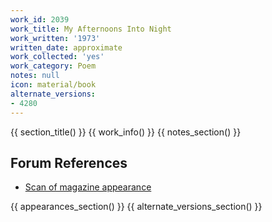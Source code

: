 ```yaml
---
work_id: 2039
work_title: My Afternoons Into Night
work_written: '1973'
written_date: approximate
work_collected: 'yes'
work_category: Poem
notes: null
icon: material/book
alternate_versions:
- 4280
---
```


{{ section_title() }}
{{ work_info() }}
{{ notes_section() }}
## Forum References
- [Scan of magazine appearance](https://bukowskiforum.com/threads/wormwood-review-no-51-1973-my-afternoons-into-night.12734/)

{{ appearances_section() }}
{{ alternate_versions_section() }}